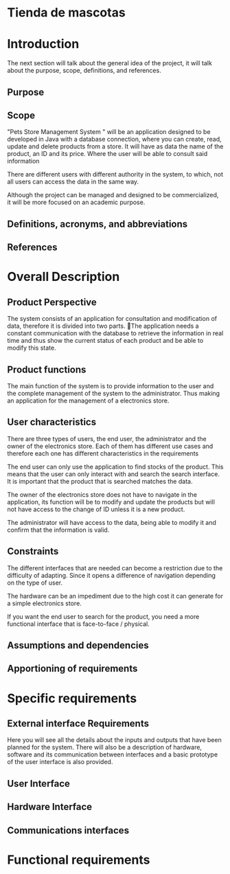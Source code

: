 # Tienda de mascotas
# Introduction
The next section will talk about the general idea of the project, it will talk about the purpose, scope, definitions, and references. 

## Purpose


## Scope

"Pets Store Management System " will be an application designed to be developed in Java with a database connection, where you can create, read, update and delete products from a store. It will have as data the name of the product, an ID and its price. Where the user will be able to consult said information

There are different users with different authority in the system, to which, not all users can access the data in the same way.

Although the project can be managed and designed to be commercialized, it will be more focused on an academic purpose.

## Definitions, acronyms, and abbreviations

## References

# Overall Description
## Product Perspective

The system consists of an application for consultation and modification of data, therefore it is divided into two parts.
The application needs a constant communication with the database to retrieve the information in real time and thus show the current status of each product and be able to modify this state.


## Product functions

The main function of the system is to provide information to the user and the complete management of the system to the administrator. Thus making an application for the management of a electronics store.

## User characteristics

There are three types of users, the end user, the administrator and the owner of the electronics store. Each of them has different use cases and therefore each one has different characteristics in the requirements

The end user can only use the application to find stocks of the product. This means that the user can only interact with and search the search interface. It is important that the product that is searched matches the data.

The owner of the electronics store does not have to navigate in the application, its function will be to modify and update the products but will not have access to the change of ID unless it is a new product.

The administrator will have access to the data, being able to modify it and confirm that the information is valid.

## Constraints
The different interfaces that are needed can become a restriction due to the difficulty of adapting. Since it opens a difference of navigation depending on the type of user.

The hardware can be an impediment due to the high cost it can generate for a simple electronics store.

If you want the end user to search for the product, you need a more functional interface that is face-to-face / physical.

## Assumptions and dependencies

## Apportioning of requirements

# Specific requirements

## External interface Requirements

Here you will see all the details about the inputs and outputs that have been planned for the system. There will also be a description of hardware, software and its communication between interfaces and a basic prototype of the user interface is also provided.

## User Interface
## Hardware Interface
## Communications interfaces

# Functional requirements

